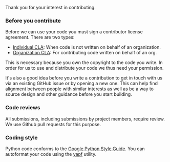 Thank you for your interest in contributing.

### Before you contribute

Before we can use your code you must sign a contributor license agreement. There are two types:

- [Individual CLA](TODO): When code is not written on behalf of an organization.
- [Organization CLA](TODO): For contributing code written on behalf of an org.

This is necessary because you own the copyright to the code you write. In order for us to use and distribute your code we thus need your permission.

It's also a good idea before you write a contribution to get in touch with us via an existing GitHub issue or by opening a new one. This can help find alignment between people with similar interests as well as be a way to source design and other guidance before you start building.

### Code reviews

All submissions, including submissions by project members, require review. We use Github pull requests for this purpose.

### Coding style

Python code conforms to the [Google Python Style Guide](http://google.github.io/styleguide/pyguide.html). You can autoformat your code using the [yapf](https://github.com/google/yapf) utility.
